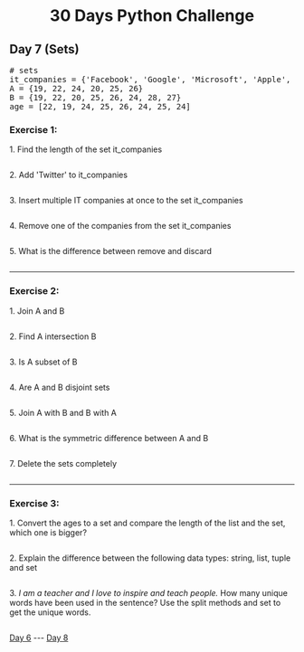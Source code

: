 <h1 align="center">30 Days Python Challenge</h1>
<h2>Day 7 (Sets)</h1>
<pre>
# sets
it_companies = {'Facebook', 'Google', 'Microsoft', 'Apple', 'IBM', 'Oracle', 'Amazon'}
A = {19, 22, 24, 20, 25, 26}
B = {19, 22, 20, 25, 26, 24, 28, 27}
age = [22, 19, 24, 25, 26, 24, 25, 24]
</pre>
<h3>Exercise 1:</h3>
<p>1. Find the length of the set it_companies</p>

```py
```

<p>2. Add 'Twitter' to it_companies</p>

```py
```

<p>3. Insert multiple IT companies at once to the set it_companies</p>

```py
```

<p>4. Remove one of the companies from the set it_companies</p>

```py
```

<p>5. What is the difference between remove and discard</p>

```py
```

<hr/>
<h3>Exercise 2:</h3>
<p>1. Join A and B</p>

```py
```

<p>2. Find A intersection B</p>

```py
```

<p>3. Is A subset of B</p>

```py
```

<p>4. Are A and B disjoint sets</p>

```py
```

<p>5. Join A with B and B with A</p>

```py
```

<p>6. What is the symmetric difference between A and B</p>

```py
```

<p>7. Delete the sets completely</p>

```py
```

<hr/>
<h3>Exercise 3:</h3>
<p>1. Convert the ages to a set and compare the length of the list and the set, which one is bigger?</p>

```py
```

<p>2. Explain the difference between the following data types: string, list, tuple and set</p>

```py
```

<p>3. <i>I am a teacher and I love to inspire and teach people.</i> How many unique words have been used in the sentence? Use the split methods and set to get the unique words.</p>

```py
```

<a href="Day6.md">Day 6</a> --- <a href="../README.md">Day 8
</a>